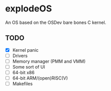 # explodeOS
An OS based on the OSDev bare bones C kernel.
## TODO
- [x] Kernel panic
- [ ] Drivers
- [ ] Memory manager (PMM and VMM)
- [ ] Some sort of UI
- [ ] 64-bit x86
- [ ] 64-bit ARM/(open)RISC(V)
- [ ] Makefiles
